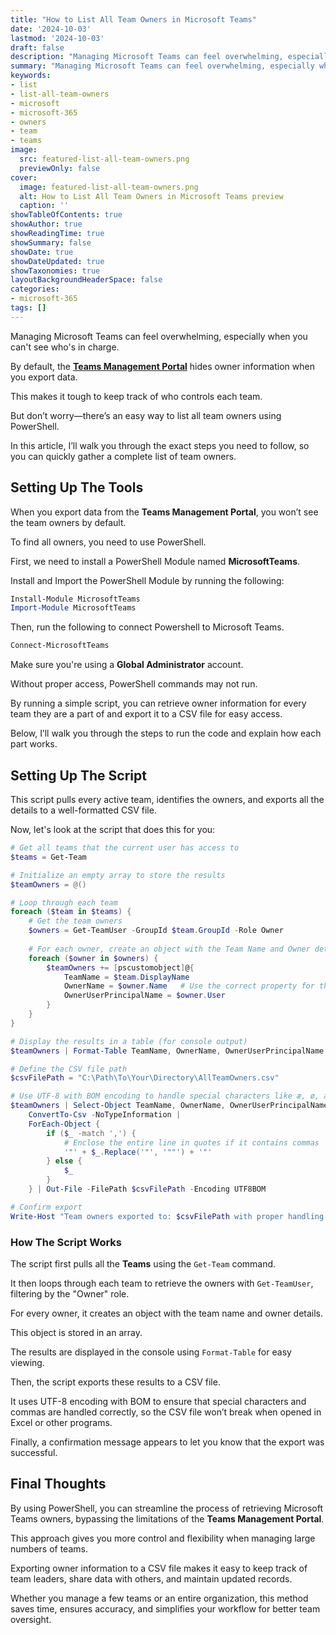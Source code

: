 ```yaml
---
title: "How to List All Team Owners in Microsoft Teams"
date: '2024-10-03'
lastmod: '2024-10-03'
draft: false
description: "Managing Microsoft Teams can feel overwhelming, especially when you can't see who's in charge."
summary: "Managing Microsoft Teams can feel overwhelming, especially when you can't see who's in charge."
keywords:
- list
- list-all-team-owners
- microsoft
- microsoft-365
- owners
- team
- teams
image:
  src: featured-list-all-team-owners.png
  previewOnly: false
cover:
  image: featured-list-all-team-owners.png
  alt: How to List All Team Owners in Microsoft Teams preview
  caption: ''
showTableOfContents: true
showAuthor: true
showReadingTime: true
showSummary: false
showDate: true
showDateUpdated: true
showTaxonomies: true
layoutBackgroundHeaderSpace: false
categories:
- microsoft-365
tags: []
---
```


Managing Microsoft Teams can feel overwhelming, especially when you can't see who's in charge.

By default, the **[Teams Management Portal](https://learn.microsoft.com/en-us/microsoftteams/manage-teams-in-modern-portal)** hides owner information when you export data.

This makes it tough to keep track of who controls each team.

But don’t worry—there’s an easy way to list all team owners using PowerShell.

In this article, I’ll walk you through the exact steps you need to follow, so you can quickly gather a complete list of team owners.

## Setting Up The Tools

When you export data from the **Teams Management Portal**, you won’t see the team owners by default.

To find all owners, you need to use PowerShell.

First, we need to install a PowerShell Module named **MicrosoftTeams**.

Install and Import the PowerShell Module by running the following:

```powershell
Install-Module MicrosoftTeams
Import-Module MicrosoftTeams
```

Then, run the following to connect Powershell to Microsoft Teams.

```powershell
Connect-MicrosoftTeams
```

Make sure you're using a **Global Administrator** account.

Without proper access, PowerShell commands may not run.

By running a simple script, you can retrieve owner information for every team they are a part of and export it to a CSV file for easy access.

Below, I’ll walk you through the steps to run the code and explain how each part works.

## Setting Up The Script

This script pulls every active team, identifies the owners, and exports all the details to a well-formatted CSV file.

Now, let's look at the script that does this for you:

```powershell
# Get all teams that the current user has access to
$teams = Get-Team

# Initialize an empty array to store the results
$teamOwners = @()

# Loop through each team
foreach ($team in $teams) {
    # Get the team owners
    $owners = Get-TeamUser -GroupId $team.GroupId -Role Owner
    
    # For each owner, create an object with the Team Name and Owner details
    foreach ($owner in $owners) {
        $teamOwners += [pscustomobject]@{
            TeamName = $team.DisplayName
            OwnerName = $owner.Name   # Use the correct property for the owner's name
            OwnerUserPrincipalName = $owner.User
        }
    }
}

# Display the results in a table (for console output)
$teamOwners | Format-Table TeamName, OwnerName, OwnerUserPrincipalName

# Define the CSV file path
$csvFilePath = "C:\Path\To\Your\Directory\AllTeamOwners.csv"

# Use UTF-8 with BOM encoding to handle special characters like æ, ø, å, and handle commas properly by quoting fields
$teamOwners | Select-Object TeamName, OwnerName, OwnerUserPrincipalName |
    ConvertTo-Csv -NoTypeInformation | 
    ForEach-Object { 
        if ($_ -match ',') { 
            # Enclose the entire line in quotes if it contains commas
            '"' + $_.Replace('"', '""') + '"' 
        } else { 
            $_ 
        } 
    } | Out-File -FilePath $csvFilePath -Encoding UTF8BOM

# Confirm export
Write-Host "Team owners exported to: $csvFilePath with proper handling of commas and special characters."
```

### How The Script Works

The script first pulls all the **Teams** using the `Get-Team` command.

It then loops through each team to retrieve the owners with `Get-TeamUser`, filtering by the "Owner" role.

For every owner, it creates an object with the team name and owner details.

This object is stored in an array.

The results are displayed in the console using `Format-Table` for easy viewing.

Then, the script exports these results to a CSV file.

It uses UTF-8 encoding with BOM to ensure that special characters and commas are handled correctly, so the CSV file won’t break when opened in Excel or other programs.

Finally, a confirmation message appears to let you know that the export was successful.

## Final Thoughts

By using PowerShell, you can streamline the process of retrieving Microsoft Teams owners, bypassing the limitations of the **Teams Management Portal**.

This approach gives you more control and flexibility when managing large numbers of teams.

Exporting owner information to a CSV file makes it easy to keep track of team leaders, share data with others, and maintain updated records.

Whether you manage a few teams or an entire organization, this method saves time, ensures accuracy, and simplifies your workflow for better team oversight.
